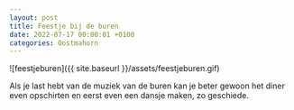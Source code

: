```yaml
---
layout: post
title: Feestje bij de buren
date: 2022-07-17 00:00:01 +0100
categories: Oostmahorn
---
```


![feestjeburen]({{ site.baseurl }}/assets/feestjeburen.gif)  

Als je last hebt van de muziek van de buren kan je beter gewoon het diner even opschirten en eerst even een dansje maken, zo geschiede.